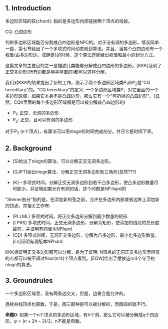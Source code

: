 ## 1. Introduction

多边形区域的弦(chord):  指的是多边形内部链接两个顶点的线段。

CQ: 凸四边形

判断多边形区域能否分割成凸四边形是NPC的。对于没有洞的多边形，情况简单一些，第七节给出了一个多项式时间动态规划算法。并且，当每个凸四边形有一个权重(由多边形边、弦确定)的时候，这个算法还能给出权值和最小的划分方式。

这篇文章的主要目的之一是描述几类能够分解成凸四边形的多边形。[KKK]证明了正交多边形(所有边都是横平竖直的)都可以这样分解。

我们对KKK的结果提出了新的工作，展示了两个多边形区域类$P_1$和$P_2$是"CQ hereditary"的。"CQ hereditary"的定义: 一个多边形区域类P，对它里面的一个多边形区域，如果它本身不是凸四边形，那么它有一个"可扔掉的凸四边形"。(显然，CQh里面的每个多边形区域都是可以被分解成凸四边形的)

* $P_1$: 正交、无洞的多边形
* $P_2$: 正交，且可以有洞的多边形

对于$P_2$ (n个顶点)，有算法可以用nlogn的时间完成剖分。并且它是时间下界。

## 2. Background

* [S]给出了nlogn的算法，可以分解正交无洞多边形。


* [GJPT]给出nlogn算法，分解正交无洞多边形到三角形(显然???)


* [K]--多项式时间，分解正交无洞多边形到若干凸多边形，使凸多边形数量尽可能少。并证明如果允许有洞的话，这个问题是NP-hard的

"Steiner剖分"指的是，在添加新的弦之前，允许在多边形内部或者边界上添加新的顶点。其相关工作有:

* [PLLML] 多项式时间，将正交多边形分解到最少数量的矩形
* [LPRS] 多项式时间，正交无洞多边形，分解为矩形，使添加的线段的总长度最短，并证明有洞版本NPhard
* [CD] 多项式时间，无洞正交多边形，分解为凸多边形，最小化多边形数量。[Ln]证明有洞版本NPhard

KKK想证明正交多边形都可以分解，是为了证明: N顶点的无洞正交多边形里所有的点都可以被不超过floor(n/4)个顶点看到。[EOW]给出了摆放这n/4个守卫的nlogn的算法。

## 3. Groundrules

一个多边形区域里，没有两条边交叉，但是，边重合是允许的。

连续共线顶点也算数。于是，图三那种是可以被分解的，而图四的就不行。

**命题0**: 如果一个n个顶点的多边形区域，有h个洞，那么它可以被分解成q个四边形，$q=(n+2h-2)/2$。n不能是奇数。

